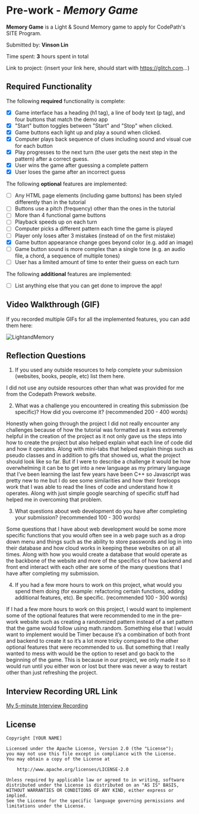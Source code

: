 # Pre-work - *Memory Game*

**Memory Game** is a Light & Sound Memory game to apply for CodePath's SITE Program. 

Submitted by: **Vinson Lin**

Time spent: **3** hours spent in total

Link to project: (insert your link here, should start with https://glitch.com...)

## Required Functionality

The following **required** functionality is complete:

* [x] Game interface has a heading (h1 tag), a line of body text (p tag), and four buttons that match the demo app
* [x] "Start" button toggles between "Start" and "Stop" when clicked. 
* [x] Game buttons each light up and play a sound when clicked. 
* [x] Computer plays back sequence of clues including sound and visual cue for each button
* [x] Play progresses to the next turn (the user gets the next step in the pattern) after a correct guess. 
* [x] User wins the game after guessing a complete pattern
* [x] User loses the game after an incorrect guess

The following **optional** features are implemented:

* [ ] Any HTML page elements (including game buttons) has been styled differently than in the tutorial
* [ ] Buttons use a pitch (frequency) other than the ones in the tutorial
* [ ] More than 4 functional game buttons
* [ ] Playback speeds up on each turn
* [ ] Computer picks a different pattern each time the game is played
* [ ] Player only loses after 3 mistakes (instead of on the first mistake)
* [x] Game button appearance change goes beyond color (e.g. add an image)
* [ ] Game button sound is more complex than a single tone (e.g. an audio file, a chord, a sequence of multiple tones)
* [ ] User has a limited amount of time to enter their guess on each turn

The following **additional** features are implemented:

- [ ] List anything else that you can get done to improve the app!

## Video Walkthrough (GIF)

If you recorded multiple GIFs for all the implemented features, you can add them here:

![LightandMemory](https://user-images.githubusercontent.com/73362290/161363027-4c501b6f-de03-40bb-b398-3eb64fd7497d.gif)

## Reflection Questions
1. If you used any outside resources to help complete your submission (websites, books, people, etc) list them here. 

  I did not use any outside resources other than what was provided for me from the Codepath Prework website.

2. What was a challenge you encountered in creating this submission (be specific)? How did you overcome it? (recommended 200 - 400 words) 

Honestly when going through the project I did not really encounter any challenges because of how the tutorial was formatted as it was extremely helpful in the creation of the project as it not only gave us the steps into how to create the project but also helped explain what each line of code did and how it operates. Along with mini-tabs that helped explain things such as pseudo classes and in addition to gifs that showed us, what the project should look like so far. But if I were to describe a challenge it would be how overwhelming it can be to get into a new language as my primary language that I’ve been learning the last few years have been C++ so Javascript was pretty new to me but I do see some similarities and how their foreloops work that I was able to read the lines of code and understand how it operates. Along with just simple google searching of specific stuff had helped me in overcoming that problem. 

3. What questions about web development do you have after completing your submission? (recommended 100 - 300 words) 


Some questions that I have about web development would be some more specific functions that you would often see in a web page such as a drop down menu and things such as the ability to store passwords and log in into their database and how cloud works in keeping these websites on at all times. Along with how you would create a database that would operate as the backbone of the website and more of the specifics of how backend and front end interact with each other are some of the many questions that I have after completing my submission.


4. If you had a few more hours to work on this project, what would you spend them doing (for example: refactoring certain functions, adding additional features, etc). Be specific. (recommended 100 - 300 words) 


If I had a few more hours to work on this project, I would want to implement some of the optional features that were recommended to me in the pre-work website such as creating a randomized pattern instead of a set pattern that the game would follow using math.random. Something else that I would want to implement would be Timer because it’s a combination of both front and backend to create it so it’s a lot more tricky compared to the other optional features that were recommended to us. But something that I really wanted to mess with would be the option to reset and go back to the beginning of the game. This is because in our project, we only made it so it  would run until you either won or lost but there was never a way to restart other than just refreshing the project.




## Interview Recording URL Link

[My 5-minute Interview Recording](your-link-here)


## License

    Copyright [YOUR NAME]

    Licensed under the Apache License, Version 2.0 (the "License");
    you may not use this file except in compliance with the License.
    You may obtain a copy of the License at

        http://www.apache.org/licenses/LICENSE-2.0

    Unless required by applicable law or agreed to in writing, software
    distributed under the License is distributed on an "AS IS" BASIS,
    WITHOUT WARRANTIES OR CONDITIONS OF ANY KIND, either express or implied.
    See the License for the specific language governing permissions and
    limitations under the License.
